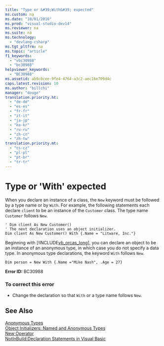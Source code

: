 ```yaml
---
title: "Type or &#39;With&#39; expected"
ms.custom: na
ms.date: "10/01/2016"
ms.prod: "visual-studio-dev14"
ms.reviewer: na
ms.suite: na
ms.technology: 
  - "devlang-csharp"
ms.tgt_pltfrm: na
ms.topic: "article"
f1_keywords: 
  - "vbc30988"
  - "bc30988"
helpviewer_keywords: 
  - "BC30988"
ms.assetid: ab9c0cee-9fe4-4764-a3c2-aec16e709d4c
caps.latest.revision: 10
ms.author: "billchi"
manager: "douge"
translation.priority.ht: 
  - "de-de"
  - "es-es"
  - "fr-fr"
  - "it-it"
  - "ja-jp"
  - "ko-kr"
  - "ru-ru"
  - "zh-cn"
  - "zh-tw"
translation.priority.mt: 
  - "cs-cz"
  - "pl-pl"
  - "pt-br"
  - "tr-tr"
---
```

# Type or &#39;With&#39; expected
When you declare an instance of a class, the `New` keyword must be followed by a type name or by `With`. For example, the following statements each declare `client` to be an instance of the `Customer` class. The type name `Customer` follows `New`.  
  
```  
' Dim client As New Customer()  
' The next declaration uses an object initializer.  
Dim client As New Customer() With {.Name = "Litware, Inc."}  
```  
  
 Beginning with [!INCLUDE[vb_orcas_long](../misc/includes/vb_orcas_long_md.md)], you can declare an object to be an instance of an anonymous type, in which case you do not specify a data type. In anonymous type declarations, the keyword `With` follows `New`.  
  
```  
Dim person = New With {.Name ="Mike Nash", .Age = 27}  
```  
  
 **Error ID:** BC30988  
  
### To correct this error  
  
-   Change the declaration so that `With` or a type name follows `New`.  
  
## See Also  
 [Anonymous Types](../Topic/Anonymous%20Types%20\(Visual%20Basic\).md)   
 [Object Initializers: Named and Anonymous Types](../Topic/Object%20Initializers:%20Named%20and%20Anonymous%20Types%20\(Visual%20Basic\).md)   
 [New Operator](../Topic/New%20Operator%20\(Visual%20Basic\).md)   
 [NotInBuild:Declaration Statements in Visual Basic](http://msdn.microsoft.com/81f3c398-f45c-4d95-80bf-aa39d1a0fb30)
